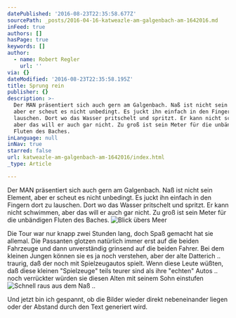 ```yaml
---
datePublished: '2016-08-23T22:35:58.677Z'
sourcePath: _posts/2016-04-16-katweazle-am-galgenbach-am-1642016.md
inFeed: true
authors: []
hasPage: true
keywords: []
author:
  - name: Robert Regler
    url: ''
via: {}
dateModified: '2016-08-23T22:35:58.195Z'
title: Sprung rein
publisher: {}
description: >-
  Der MAN präsentiert sich auch gern am Galgenbach. Naß ist nicht sein Element,
  aber er scheut es nicht unbedingt. Es juckt ihn einfach in den Fingern dort zu
  lauschen. Dort wo das Wasser pritschelt und spritzt. Er kann nicht schwimmen,
  aber das will er auch gar nicht. Zu groß ist sein Meter für die unbändigen
  Fluten des Baches.
inLanguage: null
inNav: true
starred: false
url: katweazle-am-galgenbach-am-1642016/index.html
_type: Article

---
```

Der MAN präsentiert sich auch gern am Galgenbach. Naß ist nicht sein Element, aber er scheut es nicht unbedingt. Es juckt ihn einfach in den Fingern dort zu lauschen. Dort wo das Wasser pritschelt und spritzt. Er kann nicht schwimmen, aber das will er auch gar nicht. Zu groß ist sein Meter für die unbändigen Fluten des Baches.
![Blick übers Meer](https://the-grid-user-content.s3-us-west-2.amazonaws.com/99a0910f-629e-44ed-820a-43ace7a70b77.jpg)

Die Tour war nur knapp zwei Stunden lang, doch Spaß gemacht hat sie allemal. Die Passanten glotzen natürlich immer erst auf die beiden Fahrzeuge und dann unverständig grinsend auf die beiden Fahrer. Bei dem kleinen Jungen können sie es ja noch verstehen, aber der alte Datterich .. traurig, daß der noch mit Spielzeugautos spielt. Wenn diese Leute wüßten, daß diese kleinen "Spielzeuge" teils teurer sind als ihre "echten" Autos .. noch verrückter würden sie diesen Alten mit seinem Sohn einstufen
![Schnell raus aus dem Naß ..](https://the-grid-user-content.s3-us-west-2.amazonaws.com/da101ced-617a-4134-a662-b7d4c509ec76.jpg)

Und jetzt bin ich gespannt, ob die Bilder wieder direkt nebeneinander liegen oder der Abstand durch den Text generiert wird.